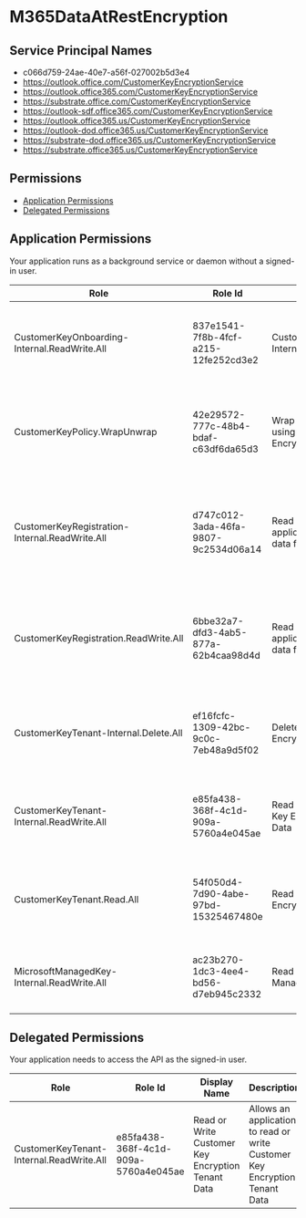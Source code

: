 # M365DataAtRestEncryption
## Service Principal Names
- c066d759-24ae-40e7-a56f-027002b5d3e4
- https://outlook.office.com/CustomerKeyEncryptionService
- https://outlook.office365.com/CustomerKeyEncryptionService
- https://substrate.office.com/CustomerKeyEncryptionService
- https://outlook-sdf.office365.com/CustomerKeyEncryptionService
- https://outlook.office365.us/CustomerKeyEncryptionService
- https://outlook-dod.office365.us/CustomerKeyEncryptionService
- https://substrate-dod.office365.us/CustomerKeyEncryptionService
- https://substrate.office365.us/CustomerKeyEncryptionService

 ## Permissions
- [Application Permissions](#application-permissions)
- [Delegated Permissions](#delegated-permissions)

## Application Permissions
Your application runs as a background service or daemon without a signed-in user.

| Role | Role Id | Display Name | Description |
|---|---|---|---|
| CustomerKeyOnboarding-Internal.ReadWrite.All | 837e1541-7f8b-4fcf-a215-12fe252cd3e2 | CustomerKeyOnboarding-Internal.ReadWrite.All | This scope allows the holder to invoke customer onboarding scenarios |
| CustomerKeyPolicy.WrapUnwrap | 42e29572-777c-48b4-bdaf-c63df6da65d3 | Wrap or Unwrap data using CustomerKey Encryption Policy | Allows application to Wrap or Unwrap data using CustomerKey Encryption Policy |
| CustomerKeyRegistration-Internal.ReadWrite.All | d747c012-3ada-46fa-9807-9c2534d06a14 | Read or Write resource application registration data for any application | Allows an application to Read or Write resource application registration data for any application |
| CustomerKeyRegistration.ReadWrite.All | 6bbe32a7-dfd3-4ab5-877a-62b4caa98d4d | Read or Write resource application registration data for their application | Allows an application to Read or Write resource application registration data for their application |
| CustomerKeyTenant-Internal.Delete.All | ef16fcfc-1309-42bc-9c0c-7eb48a9d5f02 | Delete Customer Key Encryption Tenant Data | Allows an application to delete Customer Key Encryption Tenant data |
| CustomerKeyTenant-Internal.ReadWrite.All | e85fa438-368f-4c1d-909a-5760a4e045ae | Read or Write Customer Key Encryption Tenant Data | Allows an application to read or write Customer Key Encryption Tenant Data |
| CustomerKeyTenant.Read.All | 54f050d4-7d90-4abe-97bd-15325467480e | Read Customer Key Encryption Tenant Data | Allows an application to read Customer Key Encryption Tenant Data |
| MicrosoftManagedKey-Internal.ReadWrite.All | ac23b270-1dc3-4ee4-bd56-d7eb945c2332 | Read or Write Microsoft Managed Key Data | Allows an application to read or write Microsoft Managed Key Data |

## Delegated Permissions
Your application needs to access the API as the signed-in user. 

| Role | Role Id | Display Name | Description |
|---|---|---|---|
| CustomerKeyTenant-Internal.ReadWrite.All | e85fa438-368f-4c1d-909a-5760a4e045ae | Read or Write Customer Key Encryption Tenant Data | Allows an application to read or write Customer Key Encryption Tenant Data |

